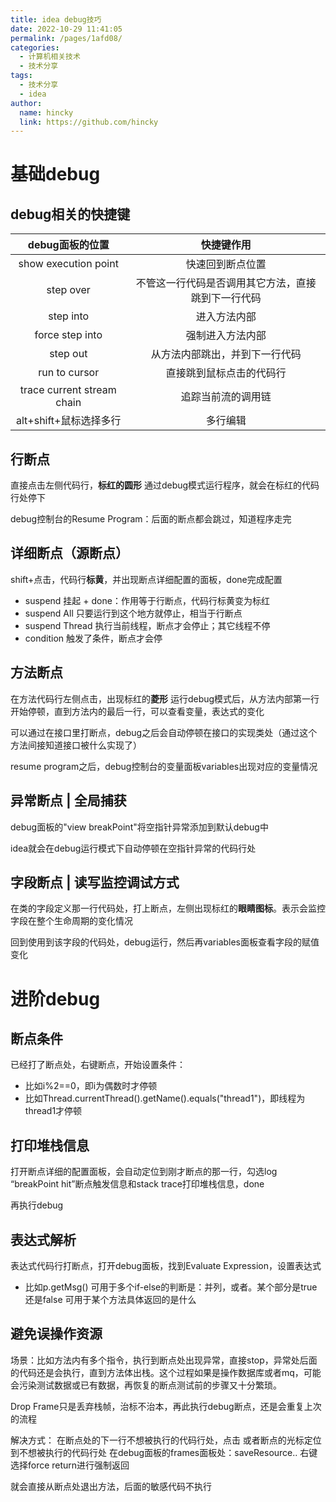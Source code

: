 ```yaml
---
title: idea debug技巧
date: 2022-10-29 11:41:05
permalink: /pages/1afd08/
categories: 
  - 计算机相关技术
  - 技术分享
tags: 
  - 技术分享
  - idea
author: 
  name: hincky
  link: https://github.com/hincky
---
```

# 基础debug

## debug相关的快捷键

|debug面板的位置|快捷键作用|
|:---:|:---:|
|show execution point|快速回到断点位置|
|step over|不管这一行代码是否调用其它方法，直接跳到下一行代码|
|step into|进入方法内部|
|force step into|强制进入方法内部|
|step out|从方法内部跳出，并到下一行代码|
|run to cursor|直接跳到鼠标点击的代码行|
|trace current stream chain|追踪当前流的调用链|
|alt+shift+鼠标选择多行|多行编辑|


## 行断点

直接点击左侧代码行，**标红的圆形**
通过debug模式运行程序，就会在标红的代码行处停下

debug控制台的Resume Program：后面的断点都会跳过，知道程序走完

## 详细断点（源断点）

shift+点击，代码行**标黄**，并出现断点详细配置的面板，done完成配置
- suspend 挂起 + done：作用等于行断点，代码行标黄变为标红
- suspend All 只要运行到这个地方就停止，相当于行断点
- suspend Thread 执行当前线程，断点才会停止；其它线程不停
- condition 触发了条件，断点才会停

## 方法断点

在方法代码行左侧点击，出现标红的**菱形**
运行debug模式后，从方法内部第一行开始停顿，直到方法内的最后一行，可以查看变量，表达式的变化

可以通过在接口里打断点，debug之后会自动停顿在接口的实现类处（通过这个方法间接知道接口被什么实现了）

resume program之后，debug控制台的变量面板variables出现对应的变量情况

## 异常断点 | 全局捕获

debug面板的"view breakPoint"将空指针异常添加到默认debug中

idea就会在debug运行模式下自动停顿在空指针异常的代码行处

## 字段断点 | 读写监控调试方式

在类的字段定义那一行代码处，打上断点，左侧出现标红的**眼睛图标**。表示会监控字段在整个生命周期的变化情况

回到使用到该字段的代码处，debug运行，然后再variables面板查看字段的赋值变化

# 进阶debug

## 断点条件

已经打了断点处，右键断点，开始设置条件：
- 比如i%2==0，即i为偶数时才停顿
- 比如Thread.currentThread().getName().equals("thread1")，即线程为thread1才停顿

## 打印堆栈信息

打开断点详细的配置面板，会自动定位到刚才断点的那一行，勾选log “breakPoint hit”断点触发信息和stack trace打印堆栈信息，done

再执行debug

## 表达式解析

表达式代码行打断点，打开debug面板，找到Evaluate Expression，设置表达式
- 比如p.getMsg()
可用于多个if-else的判断是：并列，或者。某个部分是true还是false
可用于某个方法具体返回的是什么

## 避免误操作资源

场景：比如方法内有多个指令，执行到断点处出现异常，直接stop，异常处后面的代码还是会执行，直到方法体出栈。这个过程如果是操作数据库或者mq，可能会污染测试数据或已有数据，再恢复的断点测试前的步骤又十分繁琐。

Drop Frame只是丢弃栈帧，治标不治本，再此执行debug断点，还是会重复上次的流程

解决方式：
在断点处的下一行不想被执行的代码行处，点击
或者断点的光标定位到不想被执行的代码行处
在debug面板的frames面板处：saveResource.. 
右键选择force return进行强制返回

就会直接从断点处退出方法，后面的敏感代码不执行






